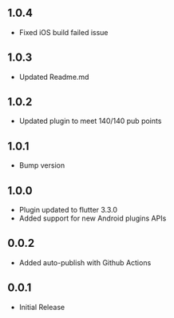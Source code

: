 ## 1.0.4
- Fixed iOS build failed issue

## 1.0.3
- Updated Readme.md

## 1.0.2
- Updated plugin to meet 140/140 pub points

## 1.0.1
- Bump version

## 1.0.0
- Plugin updated to flutter 3.3.0
- Added support for new Android plugins APIs

## 0.0.2
- Added auto-publish with Github Actions

## 0.0.1
- Initial Release
